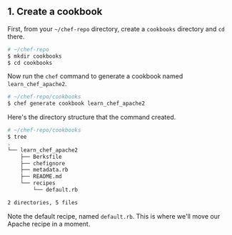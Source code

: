 ## 1. Create a cookbook

First, from your <code class="file-path">~/chef-repo</code> directory, create a <code class="file-path">cookbooks</code> directory and `cd` there.

```bash
# ~/chef-repo
$ mkdir cookbooks
$ cd cookbooks
```

Now run the `chef` command to generate a cookbook named `learn_chef_apache2`.

```bash
# ~/chef-repo/cookbooks
$ chef generate cookbook learn_chef_apache2
```

Here's the directory structure that the command created.

```bash
# ~/chef-repo/cookbooks
$ tree
.
└── learn_chef_apache2
    ├── Berksfile
    ├── chefignore
    ├── metadata.rb
    ├── README.md
    └── recipes
        └── default.rb

2 directories, 5 files
```

Note the default recipe, named <code class="file-path">default.rb</code>. This is where we'll move our Apache recipe in a moment.
